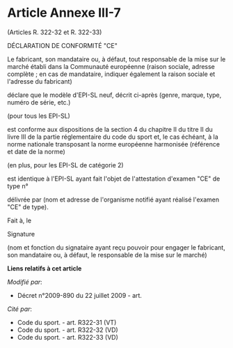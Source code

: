 # Article Annexe III-7

(Articles R. 322-32 et R. 322-33) 

DÉCLARATION DE CONFORMITÉ "CE" 

Le fabricant, son mandataire ou, à défaut, tout responsable de la mise sur le marché établi dans la Communauté européenne
(raison sociale, adresse complète ; en cas de mandataire, indiquer également la raison sociale et l'adresse du fabricant) 

déclare que le modèle d'EPI-SL neuf, décrit ci-après (genre, marque, type, numéro de série, etc.) 

(pour tous les EPI-SL) 

est conforme aux dispositions de la section 4 du chapitre II du titre II du livre III de la partie réglementaire du code du
sport et, le cas échéant, à la norme nationale transposant la norme européenne harmonisée (référence et date de la norme) 

(en plus, pour les EPI-SL de catégorie 2) 

est identique à l'EPI-SL ayant fait l'objet de l'attestation d'examen "CE" de type n° 

délivrée par (nom et adresse de l'organisme notifié ayant réalisé l'examen "CE" de type). 

Fait à, le 

Signature 

(nom et fonction du signataire ayant reçu pouvoir pour engager le fabricant, son mandataire ou, à défaut, le responsable de
la mise sur le marché)

**Liens relatifs à cet article**

_Modifié par_:

  - Décret n°2009-890 du 22 juillet 2009 - art.

_Cité par_:

  - Code du sport. - art. R322-31 (VT)
  - Code du sport. - art. R322-32 (VD)
  - Code du sport. - art. R322-33 (VD)
